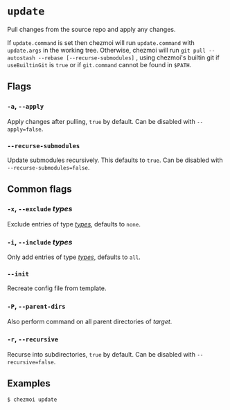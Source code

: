 # `update`

Pull changes from the source repo and apply any changes.

If `update.command` is set then chezmoi will run `update.command` with
`update.args` in the working tree. Otherwise, chezmoi will run `git pull
--autostash --rebase [--recurse-submodules]` , using chezmoi's builtin git if
`useBuiltinGit` is `true` or if `git.command` cannot be found in `$PATH`.

## Flags

### `-a`, `--apply`

Apply changes after pulling, `true` by default. Can be disabled with `--apply=false`.

### `--recurse-submodules`

Update submodules recursively. This defaults to `true`. Can be disabled with `--recurse-submodules=false`.

## Common flags

### `-x`, `--exclude` *types*

Exclude entries of type [*types*](../command-line-flags/common.md#available-types),
defaults to `none`.

### `-i`, `--include` *types*

Only add entries of type [*types*](../command-line-flags/common.md#available-types),
defaults to `all`.

### `--init`

Recreate config file from template.

### `-P`, `--parent-dirs`

Also perform command on all parent directories of *target*.

### `-r`, `--recursive`

Recurse into subdirectories, `true` by default. Can be disabled with `--recursive=false`.

## Examples

```console
$ chezmoi update
```
